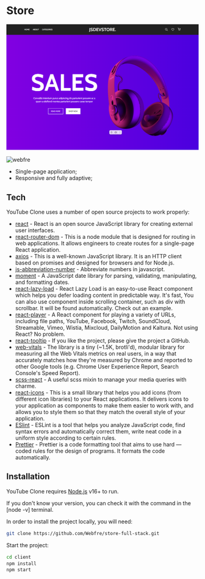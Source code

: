 # Store

![Image alt](https://github.com/Webfre/store-full-stack/blob/main/client/src/assets/2023-05-05_11-56-29.png)

<p align="left"> <img src="https://komarev.com/ghpvc/?username=webfre&label=Profile%20views&color=0e75b6&style=flat" alt="webfre" /> </p>

- Single-page application;
- Responsive and fully adaptive;

## Tech

YouTube Clone uses a number of open source projects to work properly:

- [react](https://reactjs.org/) - React is an open source JavaScript library for creating external user interfaces.
- [react-router-dom](https://reactrouter.com/en/main/start/tutorial) - This is a node module that is designed for routing in web applications. It allows engineers to create routes for a single-page React application.
- [axios](https://www.npmjs.com/package/axios) - This is a well-known JavaScript library. It is an HTTP client based on promises and designed for browsers and for Node.js.
- [js-abbreviation-number](https://www.npmjs.com/package/js-abbreviation-number) - Abbreviate numbers in javascript.
- [moment](https://www.npmjs.com/package/moment) - A JavaScript date library for parsing, validating, manipulating, and formatting dates.
- [react-lazy-load](https://www.npmjs.com/package/react-lazy-load) - React Lazy Load is an easy-to-use React component which helps you defer loading content in predictable way. It's fast, You can also use component inside scrolling container, such as div with scrollbar. It will be found automatically. Check out an example.
- [react-player](https://www.npmjs.com/package/react-player) - A React component for playing a variety of URLs, including file paths, YouTube, Facebook, Twitch, SoundCloud, Streamable, Vimeo, Wistia, Mixcloud, DailyMotion and Kaltura. Not using React? No problem.
- [react-tooltip](https://www.npmjs.com/package/react-tooltip) - If you like the project, please give the project a GitHub.
- [web-vitals](https://www.npmjs.com/package/web-vitals) - The library is a tiny (~1.5K, brotli'd), modular library for measuring all the Web Vitals metrics on real users, in a way that accurately matches how they're measured by Chrome and reported to other Google tools (e.g. Chrome User Experience Report, Search Console's Speed Report).
- [scss-react](https://www.npmjs.com/package/scss-react) - A useful scss mixin to manage your media queries with charme.
- [react-icons](https://react-icons.github.io/react-icons/) - This is a small library that helps you add icons (from different icon libraries) to your React applications. It delivers icons to your application as components to make them easier to work with, and allows you to style them so that they match the overall style of your application.
- [ESlint](https://github.com/eslint/eslint) - ESLint is a tool that helps you analyze JavaScript code, find syntax errors and automatically correct them, write neat code in a uniform style according to certain rules.
- [Prettier](https://prettier.io/) - Prettier is a code formatting tool that aims to use hard — coded rules for the design of programs. It formats the code automatically.

## Installation

YouTube Clone requires [Node.js](https://nodejs.org/) v16+ to run.

If you don't know your version, you can check it with the command in the [node -v] terminal.

In order to install the project locally, you will need:

```sh
git clone https://github.com/Webfre/store-full-stack.git
```

Start the project:

```sh
cd client
npm install
npm start
```

